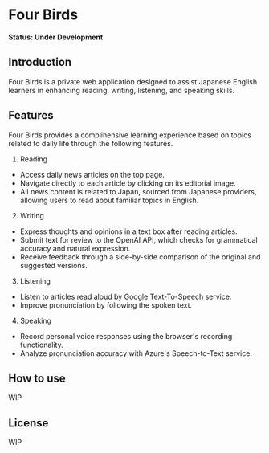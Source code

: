 # Four Birds

**Status: Under Development**

## Introduction

Four Birds is a private web application designed to assist Japanese English learners in enhancing reading, writing, listening, and speaking skills.

## Features

Four Birds provides a complihensive learning experience based on topics related to daily life through the following features.

1. Reading

- Access daily news articles on the top page.
- Navigate directly to each article by clicking on its editorial image.
- All news content is related to Japan, sourced from Japanese providers, allowing users to read about familiar topics in English.

2. Writing

- Express thoughts and opinions in a text box after reading articles.
- Submit text for review to the OpenAI API, which checks for grammatical accuracy and natural expression.
- Receive feedback through a side-by-side comparison of the original and suggested versions.

3. Listening

- Listen to articles read aloud by Google Text-To-Speech service.
- Improve pronunciation by following the spoken text.

4. Speaking

- Record personal voice responses using the browser's recording functionality.
- Analyze pronunciation accuracy with Azure's Speech-to-Text service.

## How to use

WIP

## License

WIP
